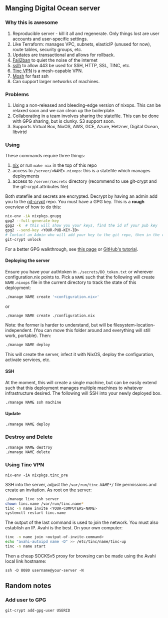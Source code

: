 ## Manging Digital Ocean server

### Why this is awesome

1. Reproducible server - kill it all and regenerate. Only things lost are user accounts and user-specific settings.
2. Like Terraform: manages VPC, subnets, elasticIP (unused for now), route tables, security groups, etc.
3. Updates are transactional and allows for rollback.
4. [Fail2ban](https://github.com/fail2ban/fail2ban) to quiet the noise of the internet
5. [sslh](https://linux.die.net/man/8/sslh) to allow 443 be used for SSH, HTTP, SSL, TINC, etc.
6. [Tinc VPN](https://www.tinc-vpn.org/) is a mesh-capable VPN.
7. [Mosh](https://mosh.org) for fast ssh
8. Can support larger networks of machines.

### Problems
1. Using a non-released and bleeding-edge version of nixops. This can be relaxed soon and we can clean up the boilerplate.
2. Collaborating in a team involves sharing the statefile. This can be done with GPG sharing, but is clunky. S3 support soon.
3. Supports Virtual Box, NixOS, AWS, GCE, Azure, Hetzner, Digital Ocean, libvirtd

### Using
These commands require three things:

1. [nix](https://nixos.org/nix/download.html) or run `make nix` in the top of this repo
2. access to `/server/<NAME>.nixops`: this is a statefile which manages deployments
3. access to `/server/secrets` directory (recommend to use git-crypt and the git-crypt.attributes file)

Both statefile and secrets are encrypted. Decrypt by having an admin add you to the [git-crypt](https://www.agwa.name/projects/git-crypt/) repo. You must have a GPG key. This is a **rough** overview of how to do this:
```bash
nix-env -iA nixpkgs.gnupg
gpg2 --full-generate-key
gpg2 -k  # this will show you your keys, find the id of your pub key
gpg2 --send-key <YOUR-PUB-KEY-ID>
# Contact an Admin who will add your key to the git repo, then in the repo:
git-crypt unlock
```
For a better GPG walkthrough, see [this page](https://alexcabal.com/creating-the-perfect-gpg-keypair/) or [GitHub's tutorial](https://help.github.com/articles/generating-a-new-gpg-key/).

#### Deploying the server
Ensure you have your authtoken in `./secrets/DO_token.txt` or wherever configuration.nix points to.
Pick a `NAME` such that the following will create `NAME.nixops` file in the current directory to track the state of this deployment:
```bash
./manage NAME create '<configuration.nix>'
```
or
```bash
./manage NAME create ./configuration.nix
```
Note: the former is harder to understand, but will be filesystem-location-independent. (You can move this folder around and everything will still work, portable). Then:
```bash
./manage NAME deploy
```
This will create the server, infect it with NixOS, deploy the configuration, activate services, etc.

#### SSH
At the moment, this will create a single machine, but can be easily extend such that this deployment manages multiple machines to whatever infrastructure desired. The following will SSH into your newly deployed box.
```bash
./manage NAME ssh machine
```

#### Update
```bash
./manage NAME deploy
```

### Destroy and Delete
```bash
./manage NAME destroy
./manage NAME delete
```

### Using Tinc VPN
`nix-env -iA nixpkgs.tinc_pre`

SSH into the server, adjust the `/var/run/tinc.NAME*/` file permissions and create an invitation. As root on the server:
```bash
./manage live ssh server
chown tinc.name /var/run/tinc.name*
tinc -n name invite <YOUR-COMPUTERS-NAME>
systemctl restart tinc.name
```

The output of the last command is used to join the network. You must also establish an IP. Avahi is the best. On your own computer:
```bash
tinc -n name join <output-of-invite-command>
echo "avahi-autoipd name -D" >> /etc/tinc/name/tinc-up
tinc -n name start
```
Then a cheap SOCKSv5 proxy for browsing can be made using the Avahi local link hostname:
```
ssh -D 8080 username@your-server -N
```

## Random notes
### Add user to GPG
```bash
git-crypt add-gpg-user USERID
```
